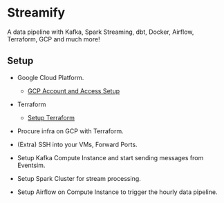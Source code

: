 # Streamify

A data pipeline with Kafka, Spark Streaming, dbt, Docker, Airflow, Terraform, GCP and much more!


## Setup



- Google Cloud Platform. 
  - [GCP Account and Access Setup](setup/gcp.md)
- Terraform
  - [Setup Terraform](https://developer.hashicorp.com/terraform/install)




- Procure infra on GCP with Terraform.
- (Extra) SSH into your VMs, Forward Ports.
- Setup Kafka Compute Instance and start sending messages from Eventsim.
- Setup Spark Cluster for stream processing.
- Setup Airflow on Compute Instance to trigger the hourly data pipeline. 

